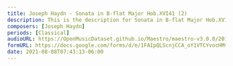 ```yaml
---
title: Joseph Haydn - Sonata in B-flat Major Hob.XVI41 (2)
description: This is the description for Sonata in B-flat Major Hob.XVI41 by Joseph Haydn
composers: [Joseph Haydn]
periods: [Classical]
audioURL: https://OpenMusicDataset.github.io/Maestro/maestro-v3.0.0/2011/MIDI-Unprocessed_03_R3_2011_MID--AUDIO_R3-D1_03_Track03_wav.midi
formURL: https://docs.google.com/forms/d/e/1FAIpQLScnjCCA_oY1VTCYvocHMvvtYIY7T7aKH0ZolzmmQiF2aeGYig/viewform
date: 2021-08-08T07:43:13-06:00
---
```


